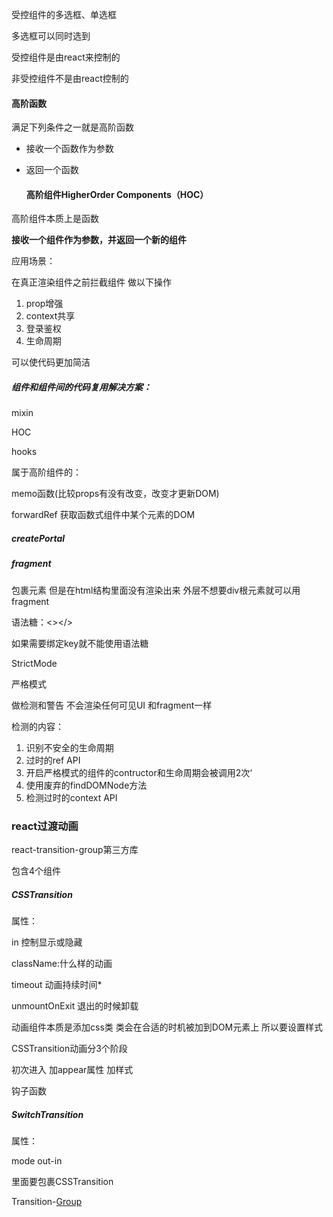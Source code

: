 

受控组件的多选框、单选框

多选框可以同时选到



受控组件是由react来控制的

非受控组件不是由react控制的



#### 高阶函数

满足下列条件之一就是高阶函数

- 接收一个函数作为参数

- 返回一个函数

  #### 高阶组件HigherOrder Components（HOC）

高阶组件本质上是函数

 **接收一个组件作为参数，并返回一个新的组件**

应用场景：

在真正渲染组件之前拦截组件 做以下操作

1. prop增强
2. context共享
3. 登录鉴权
4. 生命周期

可以使代码更加简洁

#####  组件和组件间的代码复用解决方案：

mixin

HOC

hooks



属于高阶组件的：

memo函数(比较props有没有改变，改变才更新DOM)

forwardRef 获取函数式组件中某个元素的DOM





##### createPortal

##### fragment

包裹元素 但是在html结构里面没有渲染出来  外层不想要div根元素就可以用fragment

语法糖：<></>

如果需要绑定key就不能使用语法糖



StrictMode

严格模式

做检测和警告 不会渲染任何可见UI 和fragment一样

检测的内容：

1. 识别不安全的生命周期
2. 过时的ref API
3. 开启严格模式的组件的contructor和生命周期会被调用2次‘
4. 使用废弃的findDOMNode方法
5. 检测过时的context API





### react过渡动画

react-transition-group第三方库



包含4个组件 

##### CSSTransition

属性：

in 控制显示或隐藏

className:什么样的动画

timeout 动画持续时间*

unmountOnExit 退出的时候卸载

动画组件本质是添加css类 类会在合适的时机被加到DOM元素上  所以要设置样式

CSSTransition动画分3个阶段



初次进入 加appear属性 加样式

钩子函数



##### SwitchTransition

属性：

mode out-in

里面要包裹CSSTransition 



Transition-<u>Group</u>